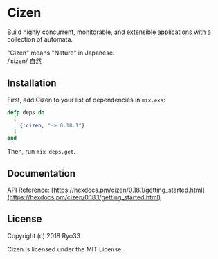 # Cizen

Build highly concurrent, monitorable, and extensible applications
with a collection of automata.

"Cizen" means "Nature" in Japanese.<br />
/&#712;sizen/ 自然

## Installation

First, add Cizen to your list of dependencies in `mix.exs`:

```elixir
defp deps do
  [
    {:cizen, "~> 0.18.1"}
  ]
end
```

Then, run `mix deps.get`.

## Documentation

API Reference: [https://hexdocs.pm/cizen/0.18.1/getting_started.html](https://hexdocs.pm/cizen/0.18.1/getting_started.html)

## License

Copyright (c) 2018 Ryo33

Cizen is licensed under the MIT License.
